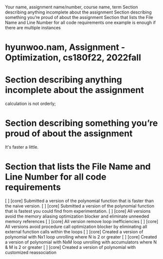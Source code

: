 Your name, assignment name/number, course name, term
Section describing anything incomplete about the assignment
Section describing something you’re proud of about the assignment
Section that lists the File Name and Line Number for all code requirements
one example is enough if there are multiple instances

# hyunwoo.nam,  Assignment - Optimization, cs180f22, 2022fall
# Section describing anything incomplete about the assignment

calculation is not orderly;

# Section describing something you’re proud of about the assignment

It's faster a little.

# Section that lists the File Name and Line Number for all code requirements

[ ]   [core] Submitted a version of the polynomial function that is faster than the naive version.
[ ]   [core] Submitted a version of the polynomial function that is fastest you could find from experimentation.
[ ]   [core] All versions avoid the memory aliasing optimization blocker and eliminate unneeded memory references
[ ]   [core] All version remove loop inefficiencies
[ ]   [core] All versions avoid procedure call optimization blocker by eliminating all external function calls within the loops
[ ]   [core] Created a version of polynomial with Nx1 loop unrolling where N is 2 or greater
[ ]   [core] Created a version of polynomial with NxM loop unrolling with accumulators where N & M is 2 or greater
[ ]   [core] Created a version of polynomial with customized reassociation
